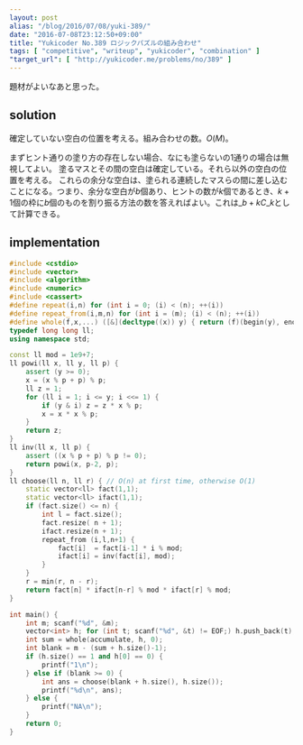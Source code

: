 ```yaml
---
layout: post
alias: "/blog/2016/07/08/yuki-389/"
date: "2016-07-08T23:12:50+09:00"
title: "Yukicoder No.389 ロジックパズルの組み合わせ"
tags: [ "competitive", "writeup", "yukicoder", "combination" ]
"target_url": [ "http://yukicoder.me/problems/no/389" ]
---
```


題材がよいなあと思った。

## solution

確定していない空白の位置を考える。組み合わせの数。$O(M)$。

まずヒント通りの塗り方の存在しない場合、なにも塗らないの$1$通りの場合は無視してよい。
塗るマスとその間の空白は確定している。それら以外の空白の位置を考える。
これらの余分な空白は、塗られる連続したマスらの間に差し込むことになる。つまり、余分な空白が$b$個あり、ヒントの数が$k$個であるとき、$k+1$個の枠に$b$個のものを割り振る方法の数を答えればよい。これは${}\_{b+k}C\_{k}$として計算できる。


## implementation

``` c++
#include <cstdio>
#include <vector>
#include <algorithm>
#include <numeric>
#include <cassert>
#define repeat(i,n) for (int i = 0; (i) < (n); ++(i))
#define repeat_from(i,m,n) for (int i = (m); (i) < (n); ++(i))
#define whole(f,x,...) ([&](decltype((x)) y) { return (f)(begin(y), end(y), ## __VA_ARGS__); })(x)
typedef long long ll;
using namespace std;

const ll mod = 1e9+7;
ll powi(ll x, ll y, ll p) {
    assert (y >= 0);
    x = (x % p + p) % p;
    ll z = 1;
    for (ll i = 1; i <= y; i <<= 1) {
        if (y & i) z = z * x % p;
        x = x * x % p;
    }
    return z;
}
ll inv(ll x, ll p) {
    assert ((x % p + p) % p != 0);
    return powi(x, p-2, p);
}
ll choose(ll n, ll r) { // O(n) at first time, otherwise O(1)
    static vector<ll> fact(1,1);
    static vector<ll> ifact(1,1);
    if (fact.size() <= n) {
        int l = fact.size();
        fact.resize( n + 1);
        ifact.resize(n + 1);
        repeat_from (i,l,n+1) {
            fact[i]  = fact[i-1] * i % mod;
            ifact[i] = inv(fact[i], mod);
        }
    }
    r = min(r, n - r);
    return fact[n] * ifact[n-r] % mod * ifact[r] % mod;
}

int main() {
    int m; scanf("%d", &m);
    vector<int> h; for (int t; scanf("%d", &t) != EOF;) h.push_back(t);
    int sum = whole(accumulate, h, 0);
    int blank = m - (sum + h.size()-1);
    if (h.size() == 1 and h[0] == 0) {
        printf("1\n");
    } else if (blank >= 0) {
        int ans = choose(blank + h.size(), h.size());
        printf("%d\n", ans);
    } else {
        printf("NA\n");
    }
    return 0;
}
```
